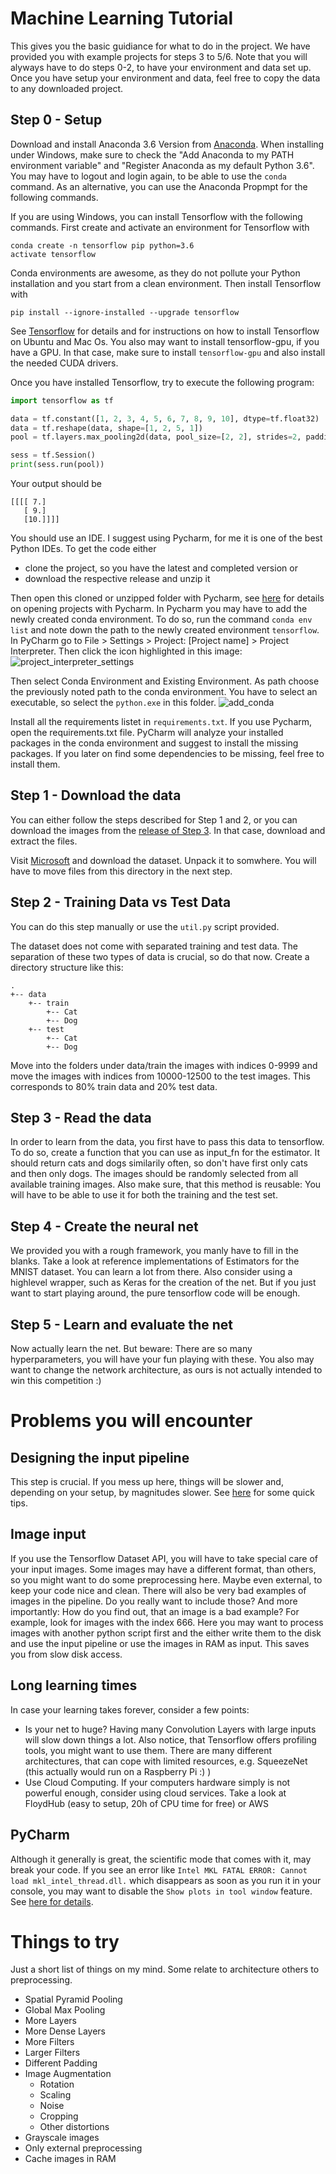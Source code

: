 # Machine Learning Tutorial
This gives you the basic guidiance for what to do in the project. We have provided you with example projects for steps 3 to 5/6. Note that you will alyways have to do steps 0-2, to have your environment and data set up. Once you have setup your environment and data, feel free to copy the data to any downloaded project.

## Step 0 - Setup
Download and install Anaconda 3.6 Version from [Anaconda](https://www.anaconda.com/download/). When installing under Windows, make sure to check the "Add Anaconda to my PATH environment variable" and "Register Anaconda as my default Python 3.6". You may have to logout and login again, to be able to use the ``conda`` command. As an alternative, you can use the Anaconda Propmpt for the following commands.

If you are using Windows, you can install Tensorflow with the following commands. First create and activate an environment for Tensorflow with 
```
conda create -n tensorflow pip python=3.6
activate tensorflow
```
Conda environments are awesome, as they do not pollute your Python installation and you start from a clean environment. Then install Tensorflow with
```
pip install --ignore-installed --upgrade tensorflow
```
See [Tensorflow](https://www.tensorflow.org/install/) for details and for instructions on how to install Tensorflow on Ubuntu and Mac Os.
You also may want to install tensorflow-gpu, if you have a GPU. In that case, make sure to install ``tensorflow-gpu`` and also install the needed CUDA drivers.

Once you have installed Tensorflow, try to execute the following program:

```python
import tensorflow as tf

data = tf.constant([1, 2, 3, 4, 5, 6, 7, 8, 9, 10], dtype=tf.float32)
data = tf.reshape(data, shape=[1, 2, 5, 1])
pool = tf.layers.max_pooling2d(data, pool_size=[2, 2], strides=2, padding='same')

sess = tf.Session()
print(sess.run(pool))

```

Your output should be 
```
[[[[ 7.]
   [ 9.]
   [10.]]]]
```

You should use an IDE. I suggest using Pycharm, for me it is one of the best Python IDEs. To get the code either 
- clone the project, so you have the latest and completed version or 
- download the respective release and unzip it 

Then open this cloned or unzipped folder with Pycharm, see [here](https://www.jetbrains.com/help/pycharm/opening-reopening-and-closing-projects.html) for details on opening projects with Pycharm. In Pycharm you may have to add the newly created conda environment. To do so, run the command ``conda env list`` and note down the path to the newly created environment ``tensorflow``. In PyCharm go to File > Settings > Project: \[Project name\] > Project Interpreter.  Then click the icon highlighted in this image: ![project_interpreter_settings](images/project_interpreter_settings.jpg)

Then select Conda Environment and Existing Environment. As path choose the previously noted path to the conda environment. You have to select an executable, so select the ``python.exe`` in this folder.
![add_conda](images/add_conda.jpg)

Install all the requirements listet in `requirements.txt`. If you use Pycharm, open the requirements.txt file. PyCharm will analyze your installed packages in the conda environment and suggest to install the missing packages. If you later on find some dependencies to be missing, feel free to install them.

## Step 1 - Download the data
You can either follow the steps described for Step 1 and 2, or you can download the images from the [release of Step 3](https://github.com/pfehrmann/ML-Example-Steps/releases/download/step-3/data.zip). In that case, download and extract the files.

Visit [Microsoft](https://www.microsoft.com/en-us/download/details.aspx?id=54765) and download the dataset. Unpack it to somwhere. You will have to move files from this directory in the next step.

## Step 2 - Training Data vs Test Data
You can do this step manually or use the ``util.py`` script provided. 

The dataset does not come with separated training and test data. The separation of these two types of data is crucial, so do that now. Create a directory structure like this:
```
.
+-- data
    +-- train
        +-- Cat
        +-- Dog
    +-- test
        +-- Cat
        +-- Dog
```      
Move into the folders under data/train the images with indices 0-9999 and move the images with indices from 10000-12500 to the test images.
This corresponds to 80% train data and 20% test data.

## Step 3 - Read the data
In order to learn from the data, you first have to pass this data to tensorflow. 
To do so, create a function that you can use as input_fn for the estimator. 
It should return cats and dogs similarily often, so don't have first only cats and then only dogs. 
The images should be randomly selected from all available training images. 
Also make sure, that this method is reusable: You will have to be able to use it for both the training and the test set.

## Step 4 - Create the neural net
We provided you with a rough framework, you manly have to fill in the blanks. 
Take a look at reference implementations of Estimators for the MNIST dataset. 
You can learn a lot from there.
Also consider using a highlevel wrapper, such as Keras for the creation of the net.
But if you just want to start playing around, the pure tensorflow code will be enough.

## Step 5 - Learn and evaluate the net
Now actually learn the net. But beware: There are so many hyperparameters, you will have your fun playing with these. You also may want to change the network architecture, as ours is not actually intended to win this competition :)

# Problems you will encounter
## Designing the input pipeline
This step is crucial. If you mess up here, things will be slower and, depending on your setup, by magnitudes slower.
See [here](https://www.tensorflow.org/performance/performance_guide#input_pipeline_optimization) for some quick tips.

## Image input
If you use the Tensorflow Dataset API, you will have to take special care of your input images. 
Some images may have a different format, than others, so you might want to do some preprocessing here. 
Maybe even external, to keep your code nice and clean.
There will also be very bad examples of images in the pipeline. 
Do you really want to include those? 
And more importantly: How do you find out, that an image is a bad example?
For example, look for images with the index 666. 
Here you may want to process images with another python script first and the either write them to the disk and use the input pipeline or use the images in RAM as input. 
This saves you from slow disk access.

## Long learning times
In case your learning takes forever, consider a few points:
- Is your net to huge? Having many Convolution Layers with large inputs will slow down things a lot. Also notice, that Tensorflow offers profiling tools, you might want to use them. There are many different architectures, that can cope with limited resources, e.g. SqueezeNet (this actually would run on a Raspberry Pi :) )
- Use Cloud Computing. If your computers hardware simply is not powerful enough, consider using cloud services. Take a look at FloydHub (easy to setup, 20h of CPU time for free) or AWS

## PyCharm
Although it generally is great, the scientific mode that comes with it, may break your code. If you see an error like ``Intel MKL FATAL ERROR: Cannot load mkl_intel_thread.dll.`` which disappears as soon as you run it in your console, you may want to disable the ``Show plots in tool window`` feature. See [here  for details](https://www.jetbrains.com/help/pycharm/matplotlib-support.html#sm).

# Things to try
Just a short list of things on my mind. Some relate to architecture others to preprocessing.
- Spatial Pyramid Pooling
- Global Max Pooling
- More Layers
- More Dense Layers
- More Filters
- Larger Filters
- Different Padding
- Image Augmentation
    - Rotation
    - Scaling
    - Noise
    - Cropping
    - Other distortions
- Grayscale images
- Only external preprocessing
- Cache images in RAM
